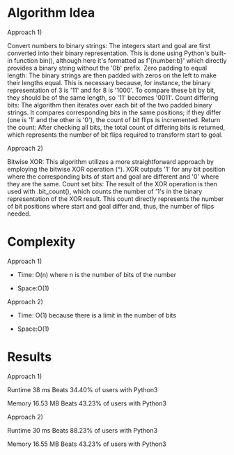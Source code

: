 # Algorithm Idea

Approach 1)

Convert numbers to binary strings: The integers start and goal are first converted into their binary representation. This is done using Python's built-in function bin(), although here it's formatted as f'{number:b}' which directly provides a binary string without the '0b' prefix.
Zero padding to equal length: The binary strings are then padded with zeros on the left to make their lengths equal. This is necessary because, for instance, the binary representation of 3 is '11' and for 8 is '1000'. To compare these bit by bit, they should be of the same length, so '11' becomes '0011'.
Count differing bits: The algorithm then iterates over each bit of the two padded binary strings. It compares corresponding bits in the same positions; if they differ (one is '1' and the other is '0'), the count of bit flips is incremented.
Return the count: After checking all bits, the total count of differing bits is returned, which represents the number of bit flips required to transform start to goal.

Approach 2)

Bitwise XOR: This algorithm utilizes a more straightforward approach by employing the bitwise XOR operation (^). XOR outputs '1' for any bit position where the corresponding bits of start and goal are different and '0' where they are the same.
Count set bits: The result of the XOR operation is then used with .bit_count(), which counts the number of '1's in the binary representation of the XOR result. This count directly represents the number of bit positions where start and goal differ and, thus, the number of flips needed.


# Complexity

Approach 1)

- Time: O(n) where n is the number of bits of the number

- Space:O(1)

Approach 2)

- Time: O(1) because there is a limit in the number of bits

- Space:O(1)

# Results

Approach 1)

Runtime
38
ms
Beats
34.40%
of users with Python3

Memory
16.53
MB
Beats
43.23%
of users with Python3

Approach 2)

Runtime
30
ms
Beats
88.23%
of users with Python3

Memory
16.55
MB
Beats
43.23%
of users with Python3